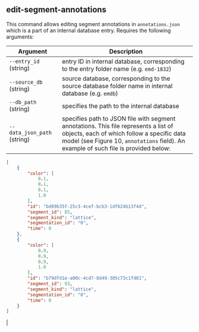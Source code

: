 ## edit-segment-annotations
This command allows editing segment 
annotations in `annotations.json` which is a part of an internal database entry. Requires the following arguments:

| Argument | Description |
| -------- | ---------- |
| `--entry_id` (string) | entry ID in internal database, corresponding to the entry folder name (e.g. `emd-1832`) |
| `--source_db` (string) | source database, corresponding to the source database folder name in internal database (e.g. `emdb`)|
| `--db_path` (string) | specifies the path to the internal database |
| `--data_json_path` (string) | specifies path to JSON file with segment annotations. This file represents a list of objects, each of which follow a specific data model (see Figure 10, `annotations` field). An example of such file is provided below:

```json
[
    {
        "color": [
            0.1,
            0.1,
            0.1,
            1.0
        ],
        "id": "bd89b35f-25c3-4cef-bcb3-1df624b13f4d",
        "segment_id": 85,
        "segment_kind": "lattice",
        "segmentation_id": "0",
        "time": 0
    },
    {
        "color": [
            0.9,
            0.9,
            0.9,
            1.0
        ],
        "id": "b79dfd1e-a00c-4cd7-8d49-305c73c1fd81",
        "segment_id": 93,
        "segment_kind": "lattice",
        "segmentation_id": "0",
        "time": 0
    }
]
```
|

